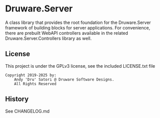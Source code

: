 # Druware.Server

A class library that provides the root foundation for the Druware.Server 
framework of building blocks for server applications. For convenience, there are
prebuilt WebAPI controllers available in the related Druware.Server.Controllers
library as well. 


## License

This project is under the GPLv3 license, see the included LICENSE.txt file

```
Copyright 2019-2025 by:
    Andy 'Dru' Satori @ Druware Software Designs.
    All Rights Reserved
```

## History

See CHANGELOG.md